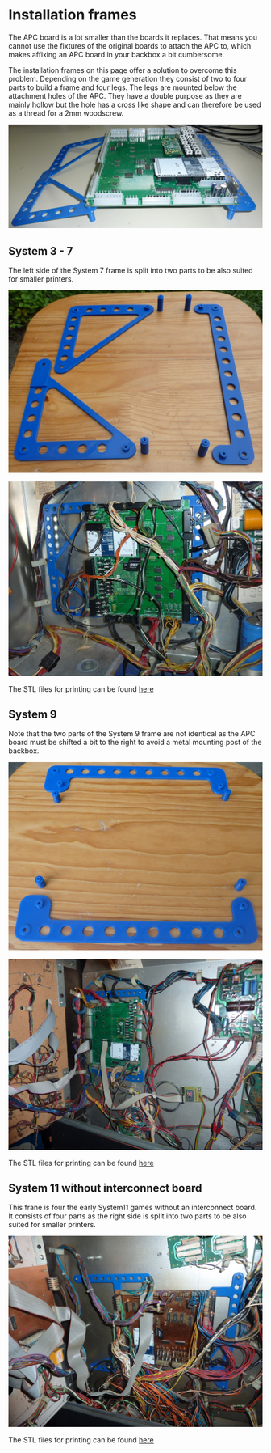 # Installation frames

The APC board is a lot smaller than the boards it replaces. That means you cannot use the fixtures of the original boards to attach the APC to, which makes affixing an APC board in your backbox a bit cumbersome.

The installation frames on this page offer a solution to overcome this problem. Depending on the game generation they consist of two to four parts to build a frame and four legs. The legs are mounted below the attachment holes of the APC. They have a double purpose as they are mainly hollow but the hole has a cross like shape and can therefore be used as a thread for a 2mm woodscrew.

![SD slot](https://github.com/AmokSolderer/APC/blob/V01.00/DOC/PICS/FrameExample.JPG)

## System 3 - 7

The left side of the System 7 frame is split into two parts to be also suited for smaller printers.

![SD slot](https://github.com/AmokSolderer/APC/blob/V01.00/DOC/PICS/FrameSys7.JPG)

![SD slot](https://github.com/AmokSolderer/APC/blob/V01.00/DOC/PICS/FrameSys7_2.jpg)

The STL files for printing can be found [here](https://github.com/AmokSolderer/APC/blob/V01.00/DOC/Hardware/InstallationFrames/System7_stl.zip)

## System 9

Note that the two parts of the System 9 frame are not identical as the APC board must be shifted a bit to the right to avoid a metal mounting post of the backbox.

![SD slot](https://github.com/AmokSolderer/APC/blob/V01.00/DOC/PICS/FrameSys9.JPG)

![SD slot](https://github.com/AmokSolderer/APC/blob/V01.00/DOC/PICS/CometLED.jpg)

The STL files for printing can be found [here](https://github.com/AmokSolderer/APC/blob/V01.00/DOC/Hardware/InstallationFrames/System9_stl.zip)

## System 11 without interconnect board

This frane is four the early System11 games without an interconnect board. It consists of four parts as the right side is split into two parts to be also suited for smaller printers.

![SD slot](https://github.com/AmokSolderer/APC/blob/V01.00/DOC/PICS/APC_Pinbot.JPG)

The STL files for printing can be found [here](https://github.com/AmokSolderer/APC/blob/V01.00/DOC/Hardware/InstallationFrames/System11_stl.zip)
